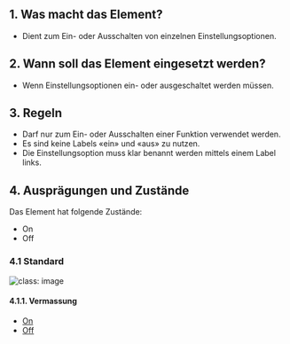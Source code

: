 ## 1. Was macht das Element?
*   Dient zum Ein- oder Ausschalten von einzelnen Einstellungsoptionen.

## 2. Wann soll das Element eingesetzt werden?
*   Wenn Einstellungsoptionen ein- oder ausgeschaltet werden müssen.

## 3. Regeln
*   Darf nur zum Ein- oder Ausschalten einer Funktion verwendet werden.
*   Es sind keine Labels «ein» und «aus» zu nutzen.
*   Die Einstellungsoption muss klar benannt werden mittels einem Label links.

## 4. Ausprägungen und Zustände
Das Element hat folgende Zustände:
*   On
*   Off

### 4.1 Standard
![](https://raw.githubusercontent.com/sbb-design-systems/mdsd/master/elements/9-switch/images/ME09_Standard.png 'class: image')


#### 4.1.1. Vermassung
*   [On](https://sbb.invisionapp.com/d/main#/console/14051805/312301065/inspect)
*   [Off](https://sbb.invisionapp.com/d/main#/console/14051805/312301064/inspect)